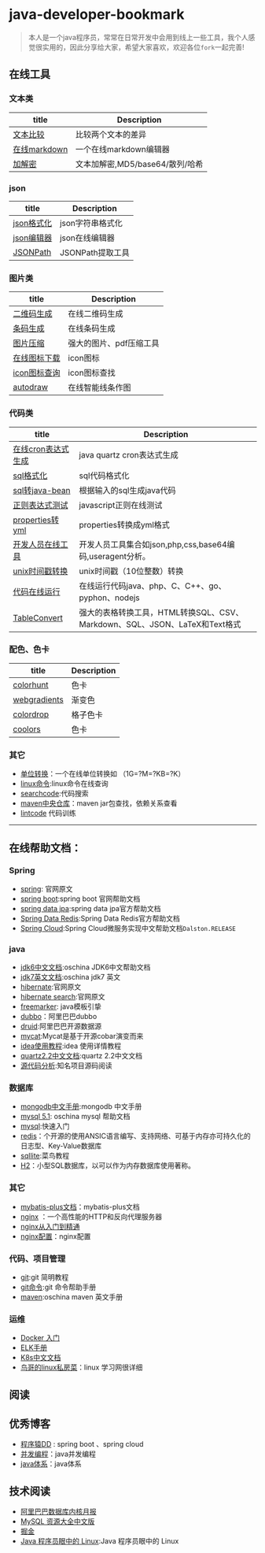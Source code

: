 # java-developer-bookmark
> 本人是一个java程序员，常常在日常开发中会用到线上一些工具，我个人感觉很实用的，因此分享给大家，希望大家喜欢，欢迎各位`fork`一起完善!

## 在线工具

### 文本类

| title      | Description |
| ----------- | ----------- |
| [文本比较](https://www.diffchecker.com/)      | 比较两个文本的差异       |
| [在线markdown](https://www.zybuluo.com/mdeditor) | 一个在线markdown编辑器 |
| [加解密](http://tool.chinaz.com/tools/textencrypt.aspx) |文本加解密,MD5/base64/散列/哈希 |


### json

| title      | Description |
| ----------- | ----------- |
| [json格式化](http://json.cn/)      | json字符串格式化       |
| [json编辑器](http://www.bejson.com/jsoneditoronline/) | json在线编辑器 |
| [JSONPath](https://www.rdtoc.com/tools/jsonpath) | JSONPath提取工具 |

### 图片类

| title | Description |
| --- | ----------- |
| [二维码生成](http://cli.im/) | 在线二维码生成 |
| [条码生成](http://www.qinms.com/webapp/barcode/index.aspx) | 在线条码生成 |
| [图片压缩](https://docsmall.com/) | 强大的图片、pdf压缩工具 |
| [在线图标下载](https://www.easyicon.net/) | icon图标 |
| [icon图标查询](http://www.iconfinder.com/) | icon图标查找 |
| [autodraw](https://www.autodraw.com/) | 在线智能线条作图 |

### 代码类

| title | Description |
| --- | ----------- |
| [在线cron表达式生成](http://cron.qqe2.com/) | java quartz cron表达式生成 |
| [sql格式化](http://tool.lu/sql/) | sql代码格式化 |
| [sql转java-bean](http://www.autojcode.com/code/sql2class.jsp#) | 根据输入的sql生成java代码 |
| [正则表达式测试](http://tool.chinaz.com/regex/) | javascript正则在线测试 |
| [properties转yml](http://www.toyaml.com/index.html) | properties转换成yml格式 |
| [开发人员在线工具](http://tool.lu/) | 开发人员工具集合如json,php,css,base64编码,useragent分析。 |
| [unix时间戳转换](http://tool.chinaz.com/Tools/unixtime.aspx) | unix时间戳（10位整数）转换 |
| [代码在线运行](http://tool.lu/coderunner/) | 在线运行代码java、php、C、C++、go、pyphon、nodejs |
| [TableConvert](https://tableconvert.com/) | 强大的表格转换工具，HTML转换SQL、CSV、Markdown、SQL、JSON、LaTeX和Text格式 |

### 配色、色卡

| title | Description |
| --- | ----------- |
| [colorhunt](https://www.colorhunt.co/) | 色卡 |
| [webgradients](https://webgradients.com/) | 渐变色 |
| [colordrop](https://colordrop.io/) | 格子色卡 |
| [coolors](https://coolors.co/palettes/trending) | 色卡 |



### 其它

- [单位转换](http://www.convertworld.com/zh-hans/)：一个在线单位转换如 （1G=?M=?KB=?K）
- [linux命令](http://man.linuxde.net/):linux命令在线查询
- [searchcode](https://searchcode.com/):代码搜索
- [maven中央仓库](https://mvnrepository.com/)：maven jar包查找，依赖关系查看
- [lintcode](https://www.lintcode.com/problem/?utm_source=sc-zhihu-mwy0626) 代码训练


---
## 在线帮助文档：

### Spring

- [spring](http://docs.spring.io/spring/docs/current/spring-framework-reference/htmlsingle/): 官网原文
- [spring boot](http://docs.spring.io/spring-boot/docs/2.0.0.BUILD-SNAPSHOT/reference/htmlsingle/):spring boot 官网帮助文档
- [spring data jpa](http://docs.spring.io/spring-data/jpa/docs/1.11.1.RELEASE/reference/html/):spring data jpa官方帮助文档
- [Spring Data Redis](http://docs.spring.io/spring-data/data-redis/docs/current/reference/html/):Spring Data Redis官方帮助文档
- [Spring Cloud](https://springcloud.cc/spring-cloud-dalston.html):Spring Cloud微服务实现中文帮助文档`Dalston.RELEASE`

### java

- [jdk6中文文档](http://tool.oschina.net/apidocs/apidoc?api=jdk-zh):oschina JDK6中文帮助文档
- [jdk7英文文档](http://tool.oschina.net/apidocs/apidoc?api=jdk_7u4):oschina jdk7 英文
- [hibernate](https://docs.jboss.org/hibernate/orm/current/userguide/html_single/Hibernate_User_Guide.html):官网原文
- [hibernate search](https://docs.jboss.org/hibernate/stable/search/reference/en-US/html_single/):官网原文
- [freemarker](http://freemarker.foofun.cn/): java模板引挚
- [dubbo](http://dubbo.io/)：阿里巴巴dubbo
- [druid](https://github.com/alibaba/druid):阿里巴巴开源数据源
- [mycat](https://github.com/MyCATApache/Mycat-Server):Mycat是基于开源cobar演变而来
- [idea使用教程](https://github.com/judasn/IntelliJ-IDEA-Tutorial):idea 使用详情教程
- [quartz2.2中文文档](https://xuzongbao.gitbooks.io/quartz/content/):quartz 2.2中文文档
- [源代码分析](http://www.iocoder.cn/):知名项目源码阅读




### 数据库
- [mongodb中文手册](http://www.mongoing.com/docs/):mongodb 中文手册
- [mysql 5.1](http://tool.oschina.net/apidocs/apidoc?api=mysql-5.1-zh): oschina mysql 帮助文档
- [mysql](http://www.runoob.com/mysql/mysql-tutorial.html):快速入门
- [redis](http://www.redis.net.cn/order/)：个开源的使用ANSIC语言编写、支持网络、可基于内存亦可持久化的日志型、Key-Value数据库
- [sqllite](http://www.runoob.com/sqlite/sqlite-intro.html):菜鸟教程
- [H2](http://h2database.com/)：小型SQL数据库，以可以作为内存数据库使用著称。


### 其它
- [mybatis-plus文档](https://baomidou.gitee.io/mybatis-plus-doc/#/quick-start)：mybatis-plus文档
- [nginx](http://tool.oschina.net/apidocs/apidoc?api=nginx-zh) ：一个高性能的HTTP和反向代理服务器
- [nginx从入门到精通](http://tengine.taobao.org/book/index.html)
- [nginx配置](https://github.com/lebinh/nginx-conf)：nginx配置


### 代码、项目管理
- [git](http://www.runoob.com/manual/git-guide/):git 简明教程
- [git命令](https://git-scm.com/docs):git 命令帮助手册
- [maven](http://tool.oschina.net/apidocs/apidoc?api=maven-3.0.4%2Fguides):oschina maven 英文手册


### 运维
- [Docker 入门](https://yeasy.gitbooks.io/docker_practice/content/introduction/what.html)
- [ELK手册](https://anbc.gitbooks.io/elk-handbook/https://anbc.gitbooks.io/elk-handbook/ )
- [K8s中文文档](http://docs.kubernetes.org.cn/ )
- [鸟哥的linux私房菜](http://cn.linux.vbird.org/)：linux 学习网很详细



## 阅读

## 优秀博客
- [程序猿DD](http://blog.didispace.com/) : spring boot 、spring cloud
- [并发编程](http://ifeve.com/)：java并发编程
- [java体系](https://pdai.tech/)：java体系



## 技术阅读
- [阿里巴巴数据库内核月报](http://mysql.taobao.org/monthly/)
- [MySQL 资源大全中文版](https://github.com/jobbole/awesome-mysql-cn)
- [掘金](https://juejin.im/)
- [Java 程序员眼中的 Linux](https://github.com/judasn/Linux-Tutorial):Java 程序员眼中的 Linux
